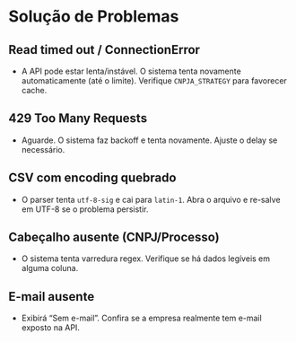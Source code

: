 # Solução de Problemas

## Read timed out / ConnectionError
- A API pode estar lenta/instável. O sistema tenta novamente automaticamente (até o limite). Verifique `CNPJA_STRATEGY` para favorecer cache.

## 429 Too Many Requests
- Aguarde. O sistema faz backoff e tenta novamente. Ajuste o delay se necessário.

## CSV com encoding quebrado
- O parser tenta `utf-8-sig` e cai para `latin-1`. Abra o arquivo e re-salve em UTF-8 se o problema persistir.

## Cabeçalho ausente (CNPJ/Processo)
- O sistema tenta varredura regex. Verifique se há dados legíveis em alguma coluna.

## E-mail ausente
- Exibirá “Sem e-mail”. Confira se a empresa realmente tem e-mail exposto na API.